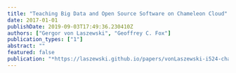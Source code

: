 ```yaml
---
title: "Teaching Big Data and Open Source Software on Chameleon Cloud"
date: 2017-01-01
publishDate: 2019-09-03T17:49:36.230410Z
authors: ["Gergor von Laszewski", "Geoffrey C. Fox"]
publication_types: ["1"]
abstract: ""
featured: false
publication: "*https://laszewski.github.io/papers/vonLaszewski-i524-chameleon.pdf*"
---
```


